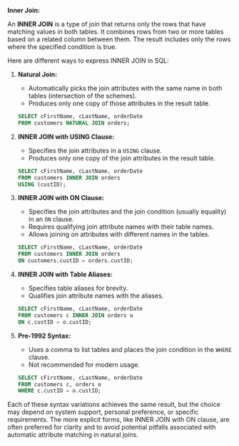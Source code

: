 **Inner Join:**

An **INNER JOIN** is a type of join that returns only the rows that have matching values in both tables. It combines rows from two or more tables based on a related column between them. The result includes only the rows where the specified condition is true.

Here are different ways to express INNER JOIN in SQL:

1. **Natural Join:**
   - Automatically picks the join attributes with the same name in both tables (intersection of the schemes).
   - Produces only one copy of those attributes in the result table.
   ```sql
   SELECT cFirstName, cLastName, orderDate
   FROM customers NATURAL JOIN orders;
   ```

2. **INNER JOIN with USING Clause:**
   - Specifies the join attributes in a `USING` clause.
   - Produces only one copy of the join attributes in the result table.
   ```sql
   SELECT cFirstName, cLastName, orderDate
   FROM customers INNER JOIN orders
   USING (custID);
   ```

3. **INNER JOIN with ON Clause:**
   - Specifies the join attributes and the join condition (usually equality) in an `ON` clause.
   - Requires qualifying join attribute names with their table names.
   - Allows joining on attributes with different names in the tables.
   ```sql
   SELECT cFirstName, cLastName, orderDate
   FROM customers INNER JOIN orders
   ON customers.custID = orders.custID;
   ```

4. **INNER JOIN with Table Aliases:**
   - Specifies table aliases for brevity.
   - Qualifies join attribute names with the aliases.
   ```sql
   SELECT cFirstName, cLastName, orderDate
   FROM customers c INNER JOIN orders o
   ON c.custID = o.custID;
   ```

5. **Pre-1992 Syntax:**
   - Uses a comma to list tables and places the join condition in the `WHERE` clause.
   - Not recommended for modern usage.
   ```sql
   SELECT cFirstName, cLastName, orderDate
   FROM customers c, orders o
   WHERE c.custID = o.custID;
   ```

Each of these syntax variations achieves the same result, but the choice may depend on system support, personal preference, or specific requirements. The more explicit forms, like INNER JOIN with ON clause, are often preferred for clarity and to avoid potential pitfalls associated with automatic attribute matching in natural joins.